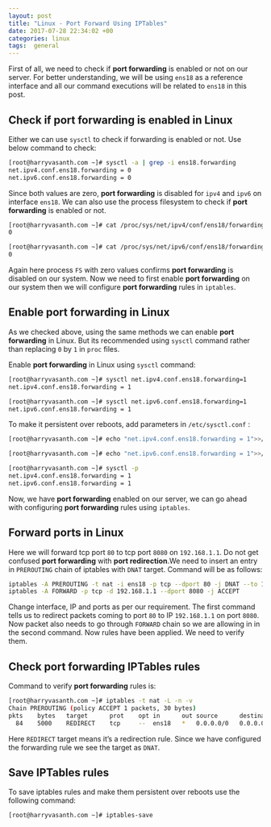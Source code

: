 ```yaml
---
layout: post
title: "Linux - Port Forward Using IPTables"
date: 2017-07-28 22:34:02 +00
categories: linux
tags:  general
---
```


First of all, we need to check if **port forwarding** is enabled or not on our server. For better understanding, we will be using `ens18` as a reference interface and all our command executions will be related to `ens18` in this post.

## Check if port forwarding is enabled in Linux

Either we can use `sysctl` to check if forwarding is enabled or not. Use below command to check:

```bash
[root@harryvasanth.com ~]# sysctl -a | grep -i ens18.forwarding
net.ipv4.conf.ens18.forwarding = 0
net.ipv6.conf.ens18.forwarding = 0
```

Since both values are zero, **port forwarding** is disabled for `ipv4` and `ipv6` on interface `ens18`.
We can also use the process filesystem to check if **port forwarding** is enabled or not.

```bash
[root@harryvasanth.com ~]# cat /proc/sys/net/ipv4/conf/ens18/forwarding
0

[root@harryvasanth.com ~]# cat /proc/sys/net/ipv6/conf/ens18/forwarding
0
```

Again here process `FS` with zero values confirms **port forwarding** is disabled on our system. Now we need to first enable **port forwarding** on our system then we will configure **port forwarding** rules in `iptables`.

## Enable port forwarding in Linux

As we checked above, using the same methods we can enable **port forwarding** in Linux. But its recommended using `sysctl` command rather than replacing `0` by `1` in `proc` files.

Enable **port forwarding** in Linux using `sysctl` command:

```bash
[root@harryvasanth.com ~]# sysctl net.ipv4.conf.ens18.forwarding=1
net.ipv4.conf.ens18.forwarding = 1

[root@harryvasanth.com ~]# sysctl net.ipv6.conf.ens18.forwarding=1
net.ipv6.conf.ens18.forwarding = 1
```

To make it persistent over reboots, add parameters in `/etc/sysctl.conf` :

```bash
[root@harryvasanth.com ~]# echo "net.ipv4.conf.ens18.forwarding = 1">>/etc/sysctl.conf

[root@harryvasanth.com ~]# echo "net.ipv6.conf.ens18.forwarding = 1">>/etc/sysctl.conf

[root@harryvasanth.com ~]# sysctl -p
net.ipv4.conf.ens18.forwarding = 1
net.ipv6.conf.ens18.forwarding = 1
```

Now, we have **port forwarding** enabled on our server, we can go ahead with configuring **port forwarding** rules using `iptables`.

## Forward ports in Linux

Here we will forward tcp port `80` to tcp port `8080` on `192.168.1.1`. Do not get confused **port forwarding** with **port redirection**.We need to insert an entry in `PREROUTING` chain of iptables with `DNAT` target. Command will be as follows:

```bash
iptables -A PREROUTING -t nat -i ens18 -p tcp --dport 80 -j DNAT --to 192.168.1.1:8080
iptables -A FORWARD -p tcp -d 192.168.1.1 --dport 8080 -j ACCEPT
```

Change interface, IP and ports as per our requirement. The first command tells us to redirect packets coming to port `80` to IP `192.168.1.1` on port `8080`. Now packet also needs to go through `FORWARD` chain so we are allowing in in the second command. Now rules have been applied. We need to verify them.

## Check port forwarding IPTables rules

Command to verify **port forwarding** rules is:

```bash
[root@harryvasanth.com ~]# iptables -t nat -L -n -v
Chain PREROUTING (policy ACCEPT 1 packets, 30 bytes)
pkts    bytes   target      prot    opt in      out source      destination
  84    5000    REDIRECT    tcp     --  ens18   *   0.0.0.0/0   0.0.0.0/0   tcp dpt:80 to:192.168.1.1:8080
```

Here `REDIRECT` target means it’s a redirection rule. Since we have configured the forwarding rule we see the target as `DNAT`.

## Save IPTables rules

To save iptables rules and make them persistent over reboots use the following command:

```bash
[root@harryvasanth.com ~]# iptables-save
```
